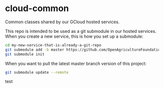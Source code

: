 # cloud-common
Common classes shared by our GCloud hosted services.

This repo is intended to be used as a git submodule in our hosted services.
When you create a new service, this is how you set up a submodule:

```bash
cd my-new-service-that-is-already-a-git-repo
git submodule add -b master https://github.com/OpenAgricultureFoundation/cloud-common
git submodule init
```

When you want to pull the latest master branch version of this project:
```bash
git submodule update --remote
```

test
